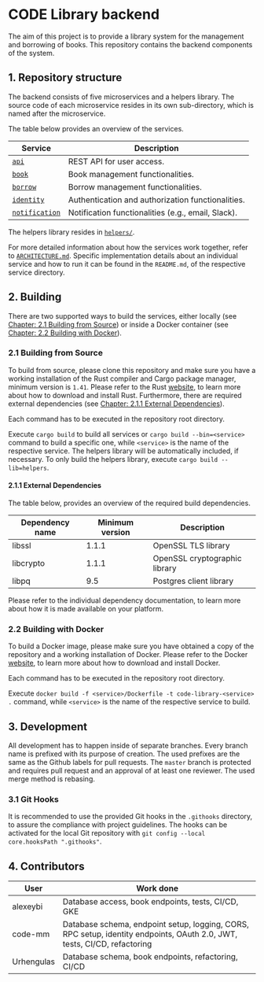 # CODE Library backend

The aim of this project is to provide a library system for the management
and borrowing of books. This repository contains the backend components of the system.


## 1. Repository structure

The backend consists of five microservices and a helpers library. The source code of each microservice resides in its own sub-directory, which is named after the microservice.

The table below provides an overview of the services.

| Service                                    | Description                                        |
| ------------------------------------------ | -------------------------------------------------- |
| [`api`](./api/README.md)                   | REST API for user access.                          |
| [`book`](./book/README.md)                 | Book management functionalities.                   |
| [`borrow`](./borrow/README.md)             | Borrow management functionalities.                 |
| [`identity`](./identity/README.md)         | Authentication and authorization functionalities.  |
| [`notification`](./notification/README.md) | Notification functionalities (e.g., email, Slack). |

The helpers library resides in [`helpers/`](./helpers/).

For more detailed information about how the services work together, refer to [`ARCHITECTURE.md`](./ARCHITECTURE.md).
Specific implementation details about an individual service and how to run it can be found in the `README.md`, of the respective service directory.


## 2. Building

There are two supported ways to build the services, either locally (see [Chapter: 2.1 Building from Source](#21-building-from-source)) or
inside a Docker container (see [Chapter: 2.2 Building with Docker](#22-building-with-docker)).


### 2.1 Building from Source

To build from source, please clone this repository and make sure you have a working
installation of the Rust compiler and Cargo package manager, minimum version is `1.41`. Please refer to the Rust
[website](https://www.rust-lang.org/tools/install), to learn more about how to download and install Rust.
Furthermore, there are required external dependencies (see [Chapter: 2.1.1 External Dependencies](#211-external-dependencies)).

Each command has to be executed in the repository root directory.

Execute `cargo build` to build all services or `cargo build --bin=<service>` command to build a specific one, while `<service>` is the name of the respective service. The helpers library will be automatically included, if necessary.
To only build the helpers library, execute `cargo build --lib=helpers`.

#### 2.1.1 External Dependencies

The table below, provides an overview of the required build dependencies.

| Dependency name | Minimum version | Description                   |
| --------------- | --------------- | ----------------------------- |
| libssl          | 1.1.1           | OpenSSL TLS library           |
| libcrypto       | 1.1.1           | OpenSSL cryptographic library |
| libpq           | 9.5             | Postgres client library       |

Please refer to the individual dependency documentation, to learn more about how it is made available on your platform.


### 2.2 Building with Docker

To build a Docker image, please make sure you have obtained a copy of the repository and a working
installation of Docker. Please refer to the Docker [website](https://docs.docker.com/), to learn more about how to download and install Docker.

Each command has to be executed in the repository root directory.

Execute `docker build -f <service>/Dockerfile -t code-library-<service> .` command, while `<service>` is the name of the respective service to build.


## 3. Development

All development has to happen inside of separate branches. Every branch name is prefixed with its purpose of creation.
The used prefixes are the same as the Github labels for pull requests.
The `master` branch is protected and requires pull request and an approval of at least one reviewer.
The used merge method is rebasing.

### 3.1 Git Hooks

It is recommended to use the provided Git hooks in the `.githooks` directory, to assure the compliance with project guidelines.
The hooks can be activated for the local Git repository with `git config --local core.hooksPath ".githooks"`.

## 4. Contributors

| User       | Work done                                                                                                                |
| ---------- | ------------------------------------------------------------------------------------------------------------------------ |
| alexeybi   | Database access, book endpoints, tests, CI/CD, GKE                                                                       |
| code-mm    | Database schema, endpoint setup, logging, CORS, RPC setup, identity endpoints, OAuth 2.0, JWT, tests, CI/CD, refactoring |
| Urhengulas | Database schema, book endpoints, refactoring, CI/CD                                                                      |
